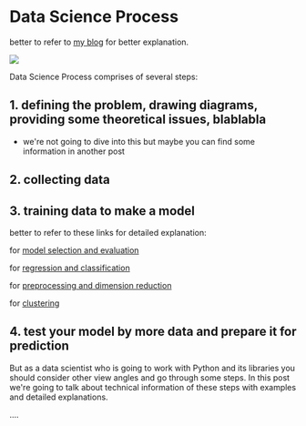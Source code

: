 # Data Science Process

better to refer to [my blog](https://realdsprojs.blogspot.com/2020/11/data-science-process.html) for better explanation.

![](https://1000logos.net/wp-content/uploads/2020/08/Blogger-Logo.png)

Data Science Process comprises of several steps:

## 1. defining the problem, drawing diagrams, providing some theoretical issues, blablabla 

   - we're not going to dive into this but maybe you can find some information in another post

## 2. collecting data

## 3. training data to make a model

better to refer to these links for detailed explanation: 

for [model selection and evaluation](https://realdsprojs.blogspot.com/2020/11/model-selection-and-evaluation.html)

for [regression and classification](https://realdsprojs.blogspot.com/2020/11/regression-and-classification.html)

for [preprocessing and dimension reduction](https://realdsprojs.blogspot.com/2020/11/preprocessing-and-dimensionality.html)

for [clustering](https://realdsprojs.blogspot.com/2020/11/clustering.html)

## 4. test your model by more data and prepare it for prediction

But as a data scientist who is going to work with Python and its libraries you should consider other view angles and go through some steps. In this post we're going to talk about technical information of these steps with examples and detailed explanations.

....

